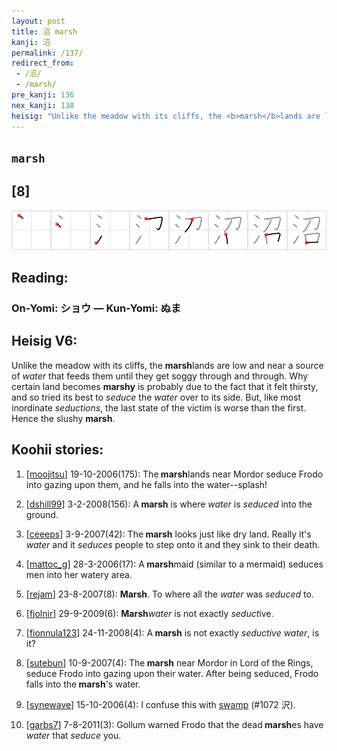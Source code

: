 ```yaml
---
layout: post
title: 沼 marsh
kanji: 沼
permalink: /137/
redirect_from:
 - /沼/
 - /marsh/
pre_kanji: 136
nex_kanji: 138
heisig: "Unlike the meadow with its cliffs, the <b>marsh</b>lands are low and near a source of <i>water</i> that feeds them until they get soggy through and through. Why certain land becomes <b>marshy</b> is probably due to the fact that it felt thirsty, and so tried its best to <i>seduce</i> the <i>water</i> over to its side. But, like most inordinate <i>seductions</i>, the last state of the victim is worse than the first. Hence the slushy <b>marsh</b>."
---
```


## `marsh`

## [8]

<div class="stroke"><img src="../images/E6B2BC.png" /></div>

## Reading:

### On-Yomi: ショウ &mdash; Kun-Yomi: ぬま

## Heisig V6:

Unlike the meadow with its cliffs, the <b>marsh</b>lands are low and near a source of <i>water</i> that feeds them until they get soggy through and through. Why certain land becomes <b>marshy</b> is probably due to the fact that it felt thirsty, and so tried its best to <i>seduce</i> the <i>water</i> over to its side. But, like most inordinate <i>seductions</i>, the last state of the victim is worse than the first. Hence the slushy <b>marsh</b>.

## Koohii stories:

1) [<a href="http://kanji.koohii.com/profile/moojitsu">moojitsu</a>] 19-10-2006(175): The<strong> marsh</strong>lands near Mordor seduce Frodo into gazing upon them, and he falls into the water--splash!

2) [<a href="http://kanji.koohii.com/profile/dshill99">dshill99</a>] 3-2-2008(156): A<strong> marsh</strong> is where <em>water</em> is <em>seduced</em> into the ground.

3) [<a href="http://kanji.koohii.com/profile/ceeeps">ceeeps</a>] 3-9-2007(42): The<strong> marsh</strong> looks just like dry land. Really it&#039;s <em>water</em> and it <em>seduces</em> people to step onto it and they sink to their death.

4) [<a href="http://kanji.koohii.com/profile/mattoc_g">mattoc_g</a>] 28-3-2006(17): A<strong> marsh</strong>maid (similar to a mermaid) seduces men into her watery area.

5) [<a href="http://kanji.koohii.com/profile/rejam">rejam</a>] 23-8-2007(8): <strong>Marsh</strong>. To where all the <em>water</em> was <em>seduced</em> to.

6) [<a href="http://kanji.koohii.com/profile/fjolnir">fjolnir</a>] 29-9-2009(6): <strong>Marsh</strong><em>water</em> is not exactly <em>seduct</em>ive.

7) [<a href="http://kanji.koohii.com/profile/fionnula123">fionnula123</a>] 24-11-2008(4): A<strong> marsh</strong> is not exactly <em>seductive water</em>, is it?

8) [<a href="http://kanji.koohii.com/profile/sutebun">sutebun</a>] 10-9-2007(4): The<strong> marsh</strong> near Mordor in Lord of the Rings, seduce Frodo into gazing upon their water. After being seduced, Frodo falls into the<strong> marsh</strong>&#039;s water.

9) [<a href="http://kanji.koohii.com/profile/synewave">synewave</a>] 15-10-2006(4): I confuse this with <a href="../1072">swamp</a> (#1072 沢).

10) [<a href="http://kanji.koohii.com/profile/garbs7">garbs7</a>] 7-8-2011(3): Gollum warned Frodo that the dead<strong> marsh</strong>es have <em>water</em> that <em>seduce</em> you.
